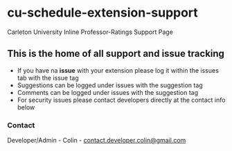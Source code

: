 # cu-schedule-extension-support
Carleton University Inline Professor-Ratings Support Page

## This is the home of all support and issue tracking
- If you have na **issue** with your extension please log it within the issues tab with the issue tag
- Suggestions can be logged under issues with the suggestion tag
- Comments can be logged under issues with the suggestion tag
- For security issues please contact developers directly at the contact info below

### Contact
Developer/Admin - Colin - contact.developer.colin@gmail.com

